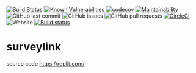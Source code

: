 [![Build Status](https://www.travis-ci.com/mohanrvce/surveylink.svg?branch=main)](https://www.travis-ci.com/mohanrvce/surveylink)  [![Known Vulnerabilities](https://snyk.io/test/github/mohanrvce/surveylink/badge.svg)](https://snyk.io/test/github/mohanrvce/surveylink) [![codecov](https://codecov.io/gh/mohanrvce/surveylink/branch/main/graph/badge.svg?token=44GSDQ0RRW)](https://codecov.io/gh/mohanrvce/surveylink) [![Maintainability](https://api.codeclimate.com/v1/badges/414736783231ef522a79/maintainability)](https://codeclimate.com/github/mohanrvce/surveylink/maintainability)  ![GitHub last commit](https://img.shields.io/github/last-commit/mohanrvce/surveylink)  ![GitHub issues](https://img.shields.io/github/issues/mohanrvce/surveylink)  ![GitHub pull requests](https://img.shields.io/github/issues-pr/mohanrvce/surveylink)  [![CircleCI](https://circleci.com/gh/mohanrvce/surveylink/tree/main.svg?style=svg)](https://circleci.com/gh/mohanrvce/surveylink/tree/main)  ![Website](https://img.shields.io/website?down_color=red&down_message=down&up_color=green&up_message=up&url=https%3A%2F%2Fsurveylink.herokuapp.com%2F) [![Build status](https://ci.appveyor.com/api/projects/status/xgx86vefowllagvt/branch/main?svg=true)](https://ci.appveyor.com/project/mohanrvce/surveylink/branch/main)

# surveylink
source code
https://replit.com/
